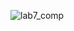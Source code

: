 ![lab7_comp](https://user-images.githubusercontent.com/77302093/162631692-63784cdc-5e97-4b6c-8b6c-b7c15f091160.png)

